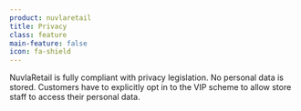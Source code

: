 ```yaml
---
product: nuvlaretail
title: Privacy
class: feature
main-feature: false
icon: fa-shield
---
```


NuvlaRetail is fully compliant with privacy legislation. No personal data is stored. Customers have to explicitly opt in to the VIP scheme to allow store staff to access their personal data. 
